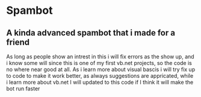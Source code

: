 # Spambot
<h2>A kinda advanced spambot that i made for a friend</h2>
As long as people show an intrest in this i will fix errors as the show up, and i know some will since this is one of my first vb.net projects, so the code is no where near good at all.  As i learn more about visual bascis i will try fix up to code to make it work better, as always suggestions are appricated, while i learn more about vb.net I will updated to this code if I think it will make the bot run faster
